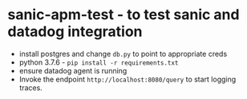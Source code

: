 # sanic-apm-test - to test sanic and datadog integration

- install postgres and change `db.py` to point to appropriate creds
- python 3.7.6 - `pip install -r requirements.txt`
- ensure datadog agent is running
- Invoke the endpoint `http://localhost:8080/query` to start logging traces. 



